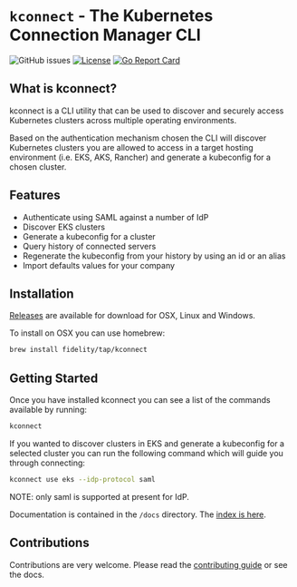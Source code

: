 # `kconnect` - The Kubernetes Connection Manager CLI

![GitHub issues](https://img.shields.io/github/issues/fidelity/kconnect)
[![License](https://img.shields.io/badge/License-Apache%202.0-blue.svg)](https://opensource.org/licenses/Apache-2.0)
[![Go Report Card](https://goreportcard.com/badge/github.com/fidelity/kconnect)](https://goreportcard.com/report/github.com/fidelity/kconnect)

## What is kconnect?

kconnect is a CLI utility that can be used to discover and securely access Kubernetes clusters across multiple operating environments.

Based on the authentication mechanism chosen the CLI will discover Kubernetes clusters you are allowed to access in a target hosting environment (i.e. EKS, AKS, Rancher) and generate a kubeconfig for a chosen cluster.

## Features

- Authenticate using SAML against a number of IdP
- Discover EKS clusters
- Generate a kubeconfig for a cluster
- Query history of connected servers
- Regenerate the kubeconfig from your history by using an id or an alias
- Import defaults values for your company

## Installation

[Releases](https://github.com/fidelity/kconnect/releases) are available for download for OSX, Linux and Windows.

To install on OSX you can use homebrew:

```bash
brew install fidelity/tap/kconnect
```

## Getting Started

Once you have installed kconnect you can see a list of the commands available by running:

```bash
kconnect
```

If you wanted to discover clusters in EKS and generate a kubeconfig for a selected cluster you can run the following command which will guide you through connecting:

```bash
kconnect use eks --idp-protocol saml
```

NOTE: only saml is supported at present for IdP.

Documentation is contained in the `/docs` directory. The [index is here](docs/README.md).

## Contributions

Contributions are very welcome. Please read the [contributing guide](CONTRIBUTING.md) or see the docs.
